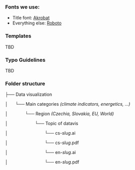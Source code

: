 ### Fonts we use: 
- Title font: [Akrobat](https://www.fontfabric.com/fonts/akrobat/)
- Everything else: [Roboto](https://fonts.google.com/specimen/Roboto)

### Templates
TBD

### Typo Guidelines
TBD

### Folder structure

├── Data visualization

│&nbsp;&nbsp;&nbsp;&nbsp;&nbsp;&nbsp;└── Main categories _(climate indicators, energetics, ...)_

│&nbsp;&nbsp;&nbsp;&nbsp;&nbsp;&nbsp;&nbsp;&nbsp;&nbsp;&nbsp;&nbsp;&nbsp;&nbsp;&nbsp;└── Region _(Czechia, Slovakia, EU, World)_

│&nbsp;&nbsp;&nbsp;&nbsp;&nbsp;&nbsp;&nbsp;&nbsp;&nbsp;&nbsp;&nbsp;&nbsp;&nbsp;&nbsp;&nbsp;&nbsp;&nbsp;&nbsp;&nbsp;&nbsp;&nbsp;&nbsp;└── Topic of datavis

│&nbsp;&nbsp;&nbsp;&nbsp;&nbsp;&nbsp;&nbsp;&nbsp;&nbsp;&nbsp;&nbsp;&nbsp;&nbsp;&nbsp;&nbsp;&nbsp;&nbsp;&nbsp;&nbsp;&nbsp;&nbsp;&nbsp;&nbsp;&nbsp;&nbsp;&nbsp;&nbsp;&nbsp;&nbsp;&nbsp;└── cs-_slug_.ai

│&nbsp;&nbsp;&nbsp;&nbsp;&nbsp;&nbsp;&nbsp;&nbsp;&nbsp;&nbsp;&nbsp;&nbsp;&nbsp;&nbsp;&nbsp;&nbsp;&nbsp;&nbsp;&nbsp;&nbsp;&nbsp;&nbsp;&nbsp;&nbsp;&nbsp;&nbsp;&nbsp;&nbsp;&nbsp;&nbsp;└── cs-_slug_.pdf

│&nbsp;&nbsp;&nbsp;&nbsp;&nbsp;&nbsp;&nbsp;&nbsp;&nbsp;&nbsp;&nbsp;&nbsp;&nbsp;&nbsp;&nbsp;&nbsp;&nbsp;&nbsp;&nbsp;&nbsp;&nbsp;&nbsp;&nbsp;&nbsp;&nbsp;&nbsp;&nbsp;&nbsp;&nbsp;&nbsp;└── en-_slug_.ai

│&nbsp;&nbsp;&nbsp;&nbsp;&nbsp;&nbsp;&nbsp;&nbsp;&nbsp;&nbsp;&nbsp;&nbsp;&nbsp;&nbsp;&nbsp;&nbsp;&nbsp;&nbsp;&nbsp;&nbsp;&nbsp;&nbsp;&nbsp;&nbsp;&nbsp;&nbsp;&nbsp;&nbsp;&nbsp;&nbsp;└── en-_slug_.pdf

